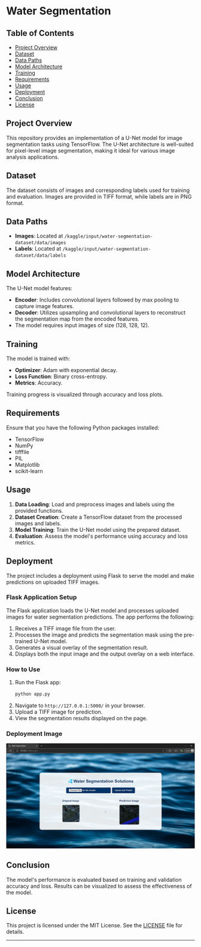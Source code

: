 # Water Segmentation

## Table of Contents
- [Project Overview](#project-overview)
- [Dataset](#dataset)
- [Data Paths](#data-paths)
- [Model Architecture](#model-architecture)
- [Training](#training)
- [Requirements](#requirements)
- [Usage](#usage)
- [Deployment](#deployment)
- [Conclusion](#conclusion)
- [License](#license)

## Project Overview
This repository provides an implementation of a U-Net model for image segmentation tasks using TensorFlow. The U-Net architecture is well-suited for pixel-level image segmentation, making it ideal for various image analysis applications.

## Dataset
The dataset consists of images and corresponding labels used for training and evaluation. Images are provided in TIFF format, while labels are in PNG format.

## Data Paths
- **Images**: Located at `/kaggle/input/water-segmentation-dataset/data/images`
- **Labels**: Located at `/kaggle/input/water-segmentation-dataset/data/labels`

## Model Architecture
The U-Net model features:
- **Encoder**: Includes convolutional layers followed by max pooling to capture image features.
- **Decoder**: Utilizes upsampling and convolutional layers to reconstruct the segmentation map from the encoded features.
- The model requires input images of size (128, 128, 12).

## Training
The model is trained with:
- **Optimizer**: Adam with exponential decay.
- **Loss Function**: Binary cross-entropy.
- **Metrics**: Accuracy.

Training progress is visualized through accuracy and loss plots.

## Requirements
Ensure that you have the following Python packages installed:
- TensorFlow
- NumPy
- tifffile
- PIL
- Matplotlib
- scikit-learn

## Usage
1. **Data Loading**: Load and preprocess images and labels using the provided functions.
2. **Dataset Creation**: Create a TensorFlow dataset from the processed images and labels.
3. **Model Training**: Train the U-Net model using the prepared dataset.
4. **Evaluation**: Assess the model's performance using accuracy and loss metrics.

## Deployment
The project includes a deployment using Flask to serve the model and make predictions on uploaded TIFF images.

### Flask Application Setup
The Flask application loads the U-Net model and processes uploaded images for water segmentation predictions. The app performs the following:
1. Receives a TIFF image file from the user.
2. Processes the image and predicts the segmentation mask using the pre-trained U-Net model.
3. Generates a visual overlay of the segmentation result.
4. Displays both the input image and the output overlay on a web interface.

### How to Use
1. Run the Flask app:
   ```bash
   python app.py
   ```
2. Navigate to `http://127.0.0.1:5000/` in your browser.
3. Upload a TIFF image for prediction.
4. View the segmentation results displayed on the page.

### Deployment Image
![App Image](https://github.com/AalaaAyman24/Water_Segmentation/blob/main/Water_Segmentation_App.png)

## Conclusion
The model's performance is evaluated based on training and validation accuracy and loss. Results can be visualized to assess the effectiveness of the model.

## License
This project is licensed under the MIT License. See the [LICENSE](LICENSE) file for details.

---
